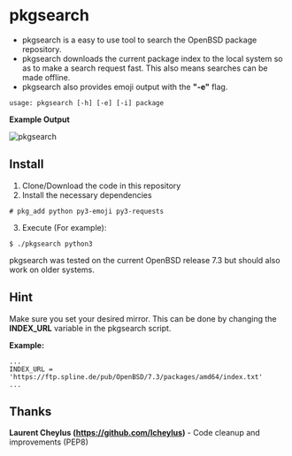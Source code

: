 # pkgsearch

- pkgsearch is a easy to use tool to search the OpenBSD package repository. 
- pkgsearch downloads the current package index to the local system so as to make a search request fast. This also means searches can be made offline.
- pkgsearch also provides emoji output with the **"-e"** flag.

```
usage: pkgsearch [-h] [-e] [-i] package
```
**Example Output**

![pkgsearch](https://user-images.githubusercontent.com/37046652/200329416-7aedd520-88ae-4a48-a46f-d59801da7be5.png)

## Install

1. Clone/Download the code in this repository
2. Install the necessary dependencies
```
# pkg_add python py3-emoji py3-requests
```
3. Execute (For example):
```
$ ./pkgsearch python3
```

pkgsearch was tested on the current OpenBSD release 7.3 but should also work on older systems.

## Hint
Make sure you set your desired mirror. This can be done by changing the **INDEX_URL** variable in the pkgsearch script.

**Example:**
```
...
INDEX_URL = 'https://ftp.spline.de/pub/OpenBSD/7.3/packages/amd64/index.txt'
...
```
## Thanks
**Laurent Cheylus (https://github.com/lcheylus)** - Code cleanup and improvements (PEP8)   
